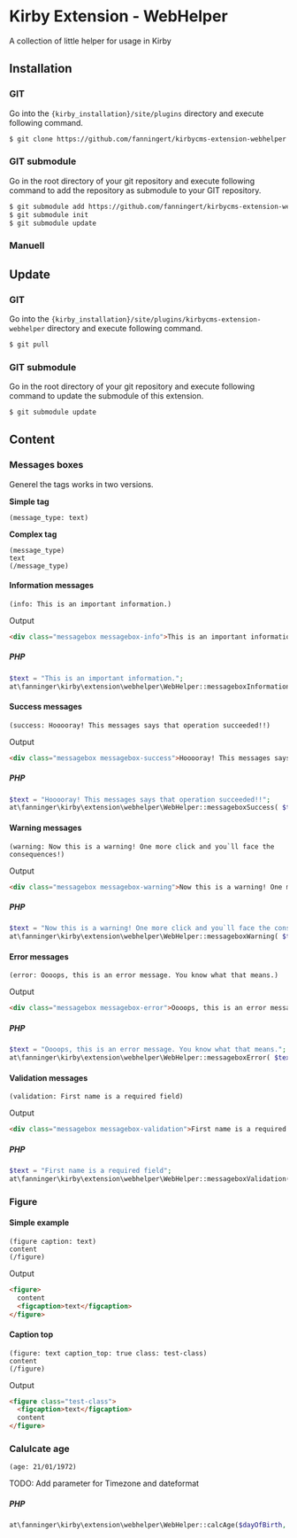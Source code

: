 # Kirby Extension - WebHelper
A collection of little helper for usage in Kirby

## Installation

### GIT

Go into the `{kirby_installation}/site/plugins` directory and execute following command.

```bash
$ git clone https://github.com/fanningert/kirbycms-extension-webhelper.git
```

### GIT submodule

Go in the root directory of your git repository and execute following command to add the repository as submodule to your GIT repository.

```bash
$ git submodule add https://github.com/fanningert/kirbycms-extension-webhelper.git ./site/plugins/kirbycms-extension-webhelper
$ git submodule init
$ git submodule update
```

### Manuell

## Update

### GIT

Go into the `{kirby_installation}/site/plugins/kirbycms-extension-webhelper` directory and execute following command.

```bash
$ git pull
```

### GIT submodule

Go in the root directory of your git repository and execute following command to update the submodule of this extension.

```bash
$ git submodule update
```

## Content

### Messages boxes

Generel the tags works in two versions.

**Simple tag**

```kirbytag
(message_type: text)
```

**Complex tag**

```kirbytag
(message_type)
text
(/message_type)
```

#### Information messages

```kirbytag
(info: This is an important information.)
```

Output
```html
<div class="messagebox messagebox-info">This is an important information.</div>
```

##### PHP

```php
$text = "This is an important information.";
at\fanninger\kirby\extension\webhelper\WebHelper::messageboxInformation( $text );
```

#### Success messages

```kirbytag
(success: Hooooray! This messages says that operation succeeded!!)
```

Output
```html
<div class="messagebox messagebox-success">Hooooray! This messages says that operation succeeded!!</div>
```

##### PHP

```php
$text = "Hooooray! This messages says that operation succeeded!!";
at\fanninger\kirby\extension\webhelper\WebHelper::messageboxSuccess( $text );
```

#### Warning messages

```kirbytag
(warning: Now this is a warning! One more click and you`ll face the consequences!)
```

Output
```html
<div class="messagebox messagebox-warning">Now this is a warning! One more click and you`ll face the consequences!</div>
```

##### PHP

```php
$text = "Now this is a warning! One more click and you`ll face the consequences!";
at\fanninger\kirby\extension\webhelper\WebHelper::messageboxWarning( $text );
```

#### Error messages

```kirbytag
(error: Oooops, this is an error message. You know what that means.)
```

Output
```html
<div class="messagebox messagebox-error">Oooops, this is an error message. You know what that means.</div>
```

##### PHP

```php
$text = "Oooops, this is an error message. You know what that means.";
at\fanninger\kirby\extension\webhelper\WebHelper::messageboxError( $text );
```

#### Validation messages

```kirbytag
(validation: First name is a required field)
```

Output
```html
<div class="messagebox messagebox-validation">First name is a required field</div>
```

##### PHP

```php
$text = "First name is a required field";
at\fanninger\kirby\extension\webhelper\WebHelper::messageboxValidation( $text );
```

### Figure

#### Simple example

```kirbytag
(figure caption: text)
content
(/figure)
```

Output
```html
<figure>
  content
  <figcaption>text</figcaption>
</figure>
```

#### Caption top

```kirbytag
(figure: text caption_top: true class: test-class)
content
(/figure)
```

Output
```html
<figure class="test-class">
  <figcaption>text</figcaption>
  content
</figure>
```

### Calulcate age

```kirbytag
(age: 21/01/1972)
```

TODO: Add parameter for Timezone and dateformat

##### PHP

```php
at\fanninger\kirby\extension\webhelper\WebHelper::calcAge($dayOfBirth, [dateformat], [Timezone]);
```
